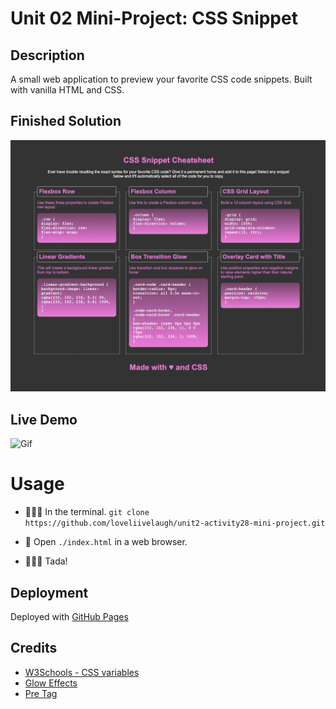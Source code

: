 # Unit 02 Mini-Project: CSS Snippet

## Description
A small web application to preview your favorite CSS code snippets. Built with vanilla HTML and CSS.

## Finished Solution

![Screenshot](/Images/screenshot.png)

## Live Demo

![Gif](/Images/css-snippet-gif.gif)
# Usage

* 👨🏻‍💻 In the terminal. 
`git clone https://github.com/loveliivelaugh/unit2-activity28-mini-project.git`

* 💬 Open `./index.html` in a web browser.
* 🏋🏻‍♂️ Tada!

## Deployment

Deployed with [GitHub Pages](https://loveliiivelaugh.github.io/unit2-activity28-mini-project/)
## Credits

* [W3Schools - CSS variables](https://www.w3schools.com/css/css3_variables.asp)
* [Glow Effects](https://codersblock.com/blog/creating-glow-effects-with-css/)
* [Pre Tag](https://css-tricks.com/considerations-styling-pre-tag/)
